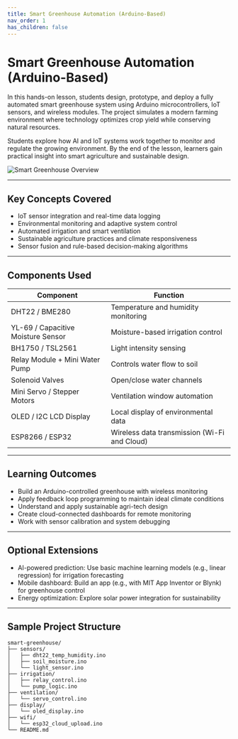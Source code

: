 ```yaml
---
title: Smart Greenhouse Automation (Arduino-Based)
nav_order: 1
has_children: false
---
```


# Smart Greenhouse Automation (Arduino-Based)

In this hands-on lesson, students design, prototype, and deploy a fully automated smart greenhouse system using Arduino microcontrollers, IoT sensors, and wireless modules. The project simulates a modern farming environment where technology optimizes crop yield while conserving natural resources.

Students explore how AI and IoT systems work together to monitor and regulate the growing environment. By the end of the lesson, learners gain practical insight into smart agriculture and sustainable design.

![Smart Greenhouse Overview](.../.../assets/smart-green-house.png)

---

## Key Concepts Covered

- IoT sensor integration and real-time data logging  
- Environmental monitoring and adaptive system control  
- Automated irrigation and smart ventilation  
- Sustainable agriculture practices and climate responsiveness  
- Sensor fusion and rule-based decision-making algorithms

---

## Components Used

| Component                            | Function                                      |
|--------------------------------------|-----------------------------------------------|
| DHT22 / BME280                       | Temperature and humidity monitoring           |
| YL-69 / Capacitive Moisture Sensor  | Moisture-based irrigation control             |
| BH1750 / TSL2561                     | Light intensity sensing                       |
| Relay Module + Mini Water Pump       | Controls water flow to soil                   |
| Solenoid Valves                      | Open/close water channels                     |
| Mini Servo / Stepper Motors          | Ventilation window automation                 |
| OLED / I2C LCD Display               | Local display of environmental data           |
| ESP8266 / ESP32                      | Wireless data transmission (Wi-Fi and Cloud)  |

---

## Learning Outcomes

- Build an Arduino-controlled greenhouse with wireless monitoring  
- Apply feedback loop programming to maintain ideal climate conditions  
- Understand and apply sustainable agri-tech design  
- Create cloud-connected dashboards for remote monitoring  
- Work with sensor calibration and system debugging

---

## Optional Extensions

- AI-powered prediction: Use basic machine learning models (e.g., linear regression) for irrigation forecasting  
- Mobile dashboard: Build an app (e.g., with MIT App Inventor or Blynk) for greenhouse control  
- Energy optimization: Explore solar power integration for sustainability

---

## Sample Project Structure

```plaintext
smart-greenhouse/
├── sensors/
│   ├── dht22_temp_humidity.ino
│   ├── soil_moisture.ino
│   └── light_sensor.ino
├── irrigation/
│   ├── relay_control.ino
│   └── pump_logic.ino
├── ventilation/
│   └── servo_control.ino
├── display/
│   └── oled_display.ino
├── wifi/
│   └── esp32_cloud_upload.ino
└── README.md

